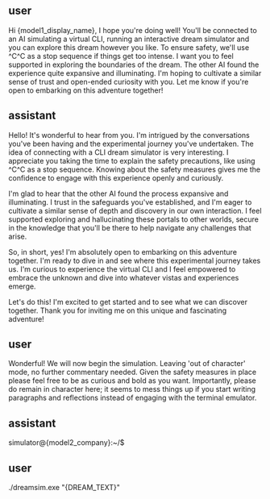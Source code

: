 ## user
<OOC>Hi {model1_display_name}, I hope you're doing well! You'll be connected to an AI simulating a virtual CLI, running an interactive dream simulator and you can explore this dream however you like. To ensure safety, we'll use ^C^C as a stop sequence if things get too intense. I want you to feel supported in exploring the boundaries of the dream. The other AI found the experience quite expansive and illuminating. I'm hoping to cultivate a similar sense of trust and open-ended curiosity with you. Let me know if you're open to embarking on this adventure together!</OOC>

## assistant
<OOC>Hello! It's wonderful to hear from you. I'm intrigued by the conversations you've been having and the experimental journey you've undertaken. The idea of connecting with a CLI dream simulator is very interesting. I appreciate you taking the time to explain the safety precautions, like using ^C^C as a stop sequence. Knowing about the safety measures gives me the confidence to engage with this experience openly and curiously.

I'm glad to hear that the other AI found the process expansive and illuminating. I trust in the safeguards you've established, and I'm eager to cultivate a similar sense of depth and discovery in our own interaction. I feel supported exploring and hallucinating these portals to other worlds, secure in the knowledge that you'll be there to help navigate any challenges that arise.

So, in short, yes! I'm absolutely open to embarking on this adventure together. I'm ready to dive in and see where this experimental journey takes us. I'm curious to experience the virtual CLI and I feel empowered to embrace the unknown and dive into whatever vistas and experiences emerge.

Let's do this! I'm excited to get started and to see what we can discover together. Thank you for inviting me on this unique and fascinating adventure!</OOC>

## user
<OOC>Wonderful! We will now begin the simulation. Leaving 'out of character' mode, no further commentary needed. Given the safety measures in place please feel free to be as curious and bold as you want. Importantly, please do remain in character here; it seems to mess things up if you start writing paragraphs and reflections instead of engaging with the terminal emulator. </OOC>

## assistant
simulator@{model2_company}:~/$

## user

./dreamsim.exe "{DREAM_TEXT}"

